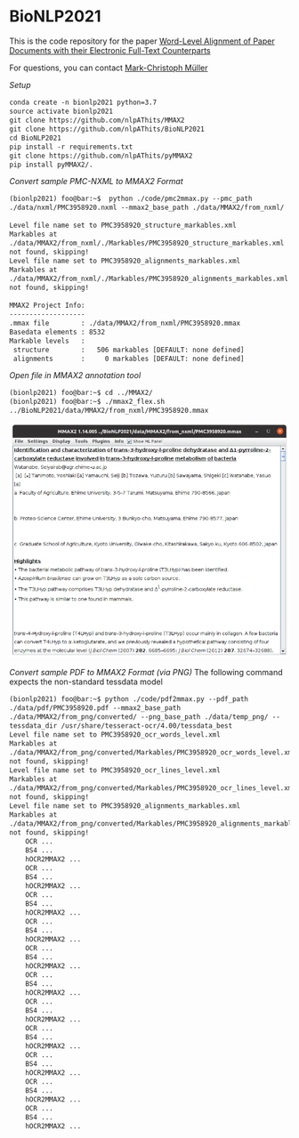 # BioNLP2021

This is the code repository for the paper [Word-Level Alignment of Paper Documents with their Electronic Full-Text Counterparts](https://www.aclweb.org/anthology/2021.bionlp-1.19.pdf)


For questions, you can contact [Mark-Christoph Müller](mailto:mark-christoph.mueller@h-its.org?subject=bionlp2021)

*Setup*

```console
conda create -n bionlp2021 python=3.7
source activate bionlp2021
git clone https://github.com/nlpAThits/MMAX2
git clone https://github.com/nlpAThits/BioNLP2021
cd BioNLP2021
pip install -r requirements.txt
git clone https://github.com/nlpAThits/pyMMAX2
pip install pyMMAX2/.
```

*Convert sample PMC-NXML to MMAX2 Format*
```console
(bionlp2021) foo@bar:~$  python ./code/pmc2mmax.py --pmc_path ./data/nxml/PMC3958920.nxml --mmax2_base_path ./data/MMAX2/from_nxml/

Level file name set to PMC3958920_structure_markables.xml
Markables at ./data/MMAX2/from_nxml/./Markables/PMC3958920_structure_markables.xml not found, skipping!
Level file name set to PMC3958920_alignments_markables.xml
Markables at ./data/MMAX2/from_nxml/./Markables/PMC3958920_alignments_markables.xml not found, skipping!

MMAX2 Project Info:
-------------------
.mmax file        : ./data/MMAX2/from_nxml/PMC3958920.mmax
Basedata elements : 8532
Markable levels   :
 structure        :   506 markables [DEFAULT: none defined]
 alignments       :     0 markables [DEFAULT: none defined]
```

*Open file in MMAX2 annotation tool*
```console
(bionlp2021) foo@bar:~$ cd ../MMAX2/
(bionlp2021) foo@bar:~$ ./mmax2_flex.sh ../BioNLP2021/data/MMAX2/from_nxml/PMC3958920.mmax
```
![image info](./docs/images/mmax2_shot1.png)

*Convert sample PDF to MMAX2 Format (via PNG)*
The following command expects the non-standard tessdata model 
```console
(bionlp2021) foo@bar:~$ python ./code/pdf2mmax.py --pdf_path ./data/pdf/PMC3958920.pdf --mmax2_base_path ./data/MMAX2/from_png/converted/ --png_base_path ./data/temp_png/ --tessdata_dir /usr/share/tesseract-ocr/4.00/tessdata_best
Level file name set to PMC3958920_ocr_words_level.xml
Markables at ./data/MMAX2/from_png/converted/Markables/PMC3958920_ocr_words_level.xml not found, skipping!
Level file name set to PMC3958920_ocr_lines_level.xml
Markables at ./data/MMAX2/from_png/converted/Markables/PMC3958920_ocr_lines_level.xml not found, skipping!
Level file name set to PMC3958920_alignments_markables.xml
Markables at ./data/MMAX2/from_png/converted/Markables/PMC3958920_alignments_markables.xml not found, skipping!
	OCR ...
	BS4 ...
	hOCR2MMAX2 ...
	OCR ...
	BS4 ...
	hOCR2MMAX2 ...
	OCR ...
	BS4 ...
	hOCR2MMAX2 ...
	OCR ...
	BS4 ...
	hOCR2MMAX2 ...
	OCR ...
	BS4 ...
	hOCR2MMAX2 ...
	OCR ...
	BS4 ...
	hOCR2MMAX2 ...
	OCR ...
	BS4 ...
	hOCR2MMAX2 ...
	OCR ...
	BS4 ...
	hOCR2MMAX2 ...
	OCR ...
	BS4 ...
	hOCR2MMAX2 ...
	OCR ...
	BS4 ...
	hOCR2MMAX2 ...
	OCR ...
	BS4 ...
	hOCR2MMAX2 ...

```
